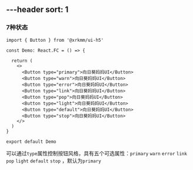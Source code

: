 ---header
sort: 1
---

### 7种状态

```tsx
import { Button } from '@xrkmm/ui-h5'

const Demo: React.FC = () => {

  return (
    <>
      <Button type="primary">向日葵妈妈UI</Button>
      <Button type="warn">向日葵妈妈UI</Button>
      <Button type="error">向日葵妈妈UI</Button>
      <Button type="link">向日葵妈妈UI</Button>
      <Button type="pop">向日葵妈妈UI</Button>
      <Button type="light">向日葵妈妈UI</Button>
      <Button type="default">向日葵妈妈UI</Button>
      <Button type="stop">向日葵妈妈UI</Button>
    </>
  )
}

export default Demo
```
可以通过`type`属性控制按钮风格，具有五个可选属性：`primary` `warn` `error` `link` `pop` `light` `default` `stop`  ，默认为`primary`
